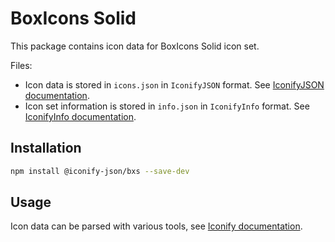 # BoxIcons Solid

This package contains icon data for BoxIcons Solid icon set.

Files:

-   Icon data is stored in `icons.json` in `IconifyJSON` format. See [IconifyJSON documentation](https://docs.iconify.design/types/iconify-json.html).
-   Icon set information is stored in `info.json` in `IconifyInfo` format. See [IconifyInfo documentation](https://docs.iconify.design/types/iconify-info.html).

## Installation

```bash
npm install @iconify-json/bxs --save-dev
```

## Usage

Icon data can be parsed with various tools, see [Iconify documentation](https://docs.iconify.design/icons/json.html).
